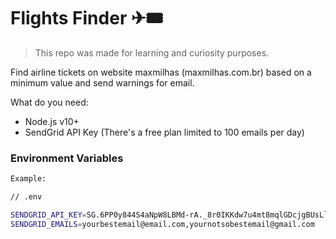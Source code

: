# Flights Finder ✈🎟

> This repo was made for learning and curiosity purposes.

Find airline tickets on website maxmilhas (maxmilhas.com.br) based on a minimum value and send warnings for email.

What do you need:

- Node.js v10+
- SendGrid API Key (There's a free plan limited to 100 emails per day)

### Environment Variables
```bash
Example:

// .env

SENDGRID_API_KEY=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
SENDGRID_EMAILS=yourbestemail@email.com,yournotsobestemail@gmail.com
```